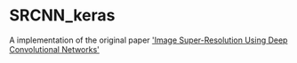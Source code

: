 # SRCNN_keras


A implementation of the original paper ['Image Super-Resolution Using Deep Convolutional Networks'](https://arxiv.org/abs/1501.00092)


